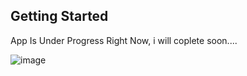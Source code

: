 
## Getting Started

App Is Under Progress Right Now, i will coplete soon.... 


![image](https://user-images.githubusercontent.com/87903581/147882472-f8475e33-cf50-42a2-8f72-1cba431fbf32.png)





